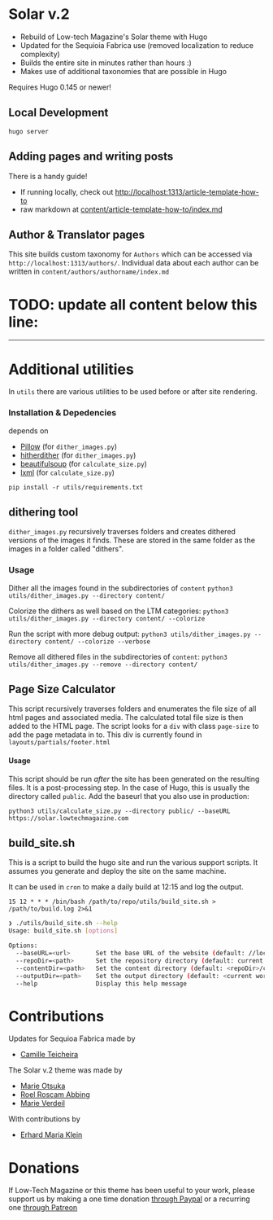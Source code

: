 # Solar v.2

- Rebuild of Low-tech Magazine's Solar theme with Hugo
- Updated for the Sequioia Fabrica use (removed localization to reduce complexity)
- Builds the entire site in minutes rather than hours :)
- Makes use of additional taxonomies that are possible in Hugo

Requires Hugo 0.145 or newer!

## Local Development
```
hugo server
```

## Adding pages and writing posts
There is a handy guide! 

- If running locally, check out [http://localhost:1313/article-template-how-to](http://localhost:1313/article-template-how-to)
- raw markdown at [content/article-template-how-to/index.md](./content/article-template-how-to/index.md)


## Author & Translator pages

This site builds custom taxonomy for `Authors` which can be accessed via `http://localhost:1313/authors/`. Individual data about each author can be written in `content/authors/authorname/index.md`


# TODO: update all content below this line:
------------
# Additional utilities

In `utils` there are various utilities to be used before or after site rendering. 

### Installation & Depedencies

depends on 
* [Pillow](https://pillow.readthedocs.io) (for `dither_images.py`)
* [hitherdither](https://github.com/hbldh/hitherdither) (for `dither_images.py`)
* [beautifulsoup](https://www.crummy.com/software/BeautifulSoup/bs4/doc/) (for `calculate_size.py`)
* [lxml](https://lxml.de/) (for `calculate_size.py`)

`pip install -r utils/requirements.txt`

## dithering tool

`dither_images.py` recursively traverses folders and creates dithered versions of the images it finds. These are stored in the same folder as the images in a folder called "dithers".

### Usage

Dither all the images found in the subdirectories of `content` 
`python3 utils/dither_images.py --directory content/`

Colorize the dithers as well based on the LTM categories:
`python3 utils/dither_images.py --directory content/ --colorize`

Run the script with more debug output:
`python3 utils/dither_images.py --directory content/ --colorize --verbose`

Remove all dithered files in the subdirectories of `content`:
`python3 utils/dither_images.py --remove --directory content/`

## Page Size Calculator

This script recursively traverses folders and enumerates the file size of all html pages and associated media.
The calculated total file size is then added to the HTML page. The script looks for a `div` with class `page-size` to add the page metadata in to. This div is currently found in `layouts/partials/footer.html`

#### Usage

This script should be run *after* the site has been generated on the resulting files. It is a post-processing step.
In the case of Hugo, this is usually the directory called `public`. Add the baseurl that you also use in production:

`python3 utils/calculate_size.py --directory public/ --baseURL https://solar.lowtechmagazine.com`

## build_site.sh

This is a script to build the hugo site and run the various support scripts. It assumes you generate and deploy the site on the same machine.

It can be used in `cron` to make a daily build at 12:15 and log the output. 

`15 12 * * * /bin/bash /path/to/repo/utils/build_site.sh > /path/to/build.log 2>&1`

```bash
❯ ./utils/build_site.sh --help
Usage: build_site.sh [options]

Options:
  --baseURL=<url>       Set the base URL of the website (default: //localhost:9000)
  --repoDir=<path>      Set the repository directory (default: current working directory)
  --contentDir=<path>   Set the content directory (default: <repoDir>/content)
  --outputDir=<path>    Set the output directory (default: <current working directory>/built-site)
  --help                Display this help message
```

# Contributions

Updates for Sequioa Fabrica made by
* [Camille Teicheira](https://camileanne.com)

The Solar v.2 theme was made by

* [Marie Otsuka](https://motsuka.com/)
* [Roel Roscam Abbing](https://test.roelof.info)
* [Marie Verdeil](https://verdeil.net/)

With contributions by
* [Erhard Maria Klein](http://www.weitblick.de/)

# Donations

If Low-Tech Magazine or this theme has been useful to your work, please support us by making a one time donation [through Paypal](https://www.paypal.com/paypalme/lowtechmagazine) or a recurring one [through Patreon](https://solar.lowtechmagazine.com/donate/) 
